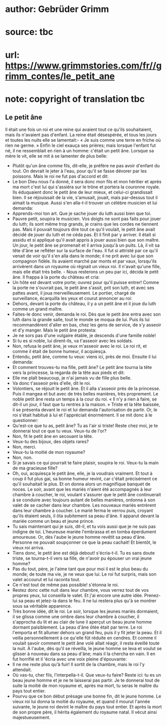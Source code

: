 # author: Gebrüder Grimm
# source: tbc
# url: https://www.grimmstories.com/fr//grimm_contes/le_petit_ane
# note: copyright of translation tbc

## Le petit âne 

Il était une fois un roi et une reine qui avaient tout ce qu'ils
souhaitaient, mais ils n'avaient pas d'enfant. La reine était
désespérée, et tous les jours et toutes les nuits elle se lamentait:- «
Je suis comme une terre en friche où rien ne germe. »
Enfin le ciel exauça ses prières; mais lorsque l'enfant fut né, il ne
ressemblait en rien à un homme: c'était un petit âne. Lorsque sa mère
le vit, elle se mit à se lamenter de plus belle:
- Plutôt qu'un âne comme fils, dit-elle, je préfère ne pas avoir
d'enfant du tout. On devrait le jeter à l'eau, pour qu'il se fasse
dévorer par les poissons.
Mais le roi ne fut pas d'accord et dit:
- Le bon Dieu nous l'a donné, il sera donc mon fils et mon héritier et
après ma mort c'est lui qui s'assiéra sur le trône et portera la
couronne royale.
Ils éduquaient donc le petit âne de leur mieux, et celui-ci grandissait
bien. Il se réjouissait de la vie, s'amusait, jouait, mais par-dessus
tout il aimait la musique. Aussi s'en alla-t-il trouver un célèbre
musicien et lui demanda:
- Apprends-moi ton art. Que je sache jouer du luth aussi bien que toi.
- Pauvre petit, soupira le musicien. Vos doigts ne sont pas faits pour
jouer du luth; ils sont même trop grands, je crains que les cordes ne
tiennent pas.
Mais il pouvait toujours dire tout ce qu'il voulait, le petit âne avait
décidé de jouer du luth et ne céda pas. Et il finit par y arriver. Il
était si assidu et si appliqué qu'il avait appris à jouer aussi bien
que son maître.
Un jour, le petit âne se promenait et il arriva jusqu'à un puits. Là,
il vit sa tête d'âne se refléter sur la surface de l'eau. Il fut si
attristé par ce qu'il venait de voir qu'il s'en alla dans le monde;
il ne prit avec lui que son compagnon fidèle. Ils avaient marché par
monts et par vaux, lorsqu'ils arrivèrent dans un royaume où régnait un
vieux roi. Il n'avait qu'une fille, mais elle était très belle. - Nous
resterons un peu par ici, décida le petit âne.
Il frappa à la porte du château et cria:
- Un hôte est devant votre porte; ouvrez pour qu'il puisse entrer!
Comme la porte ne s'ouvrait pas, le petit âne s'assit, prit son luth,
et avec ses pattes avant, il joua merveilleusement.
Le portier, chargé de surveillance, écarquilla les yeux et courut
annoncer au roi:
- Dehors, devant la porte du château, il y a un petit âne et il joue du
luth comme un grand maître.
- Faites-le donc venir, demanda le roi.
Dès que le petit âne entra avec son luth dans la grande salle, tout le
monde se moqua de lui. Puis ils lui recommandèrent d'aller en bas, chez
les gens de service, de s'y asseoir et d'y manger. Mais le petit âne
protesta:
- Je ne sors pas d'une vulgaire étable, je descends d'une famille
noble!
- Si tu es si noble, lui dirent-ils, va t'asseoir avec les soldats.
- Non, refusa le petit âne, je veux m'asseoir avec le roi.
Le roi rit, et comme il était de bonne humeur, il acquiesça.
- Entendu, petit âne, comme tu veux: viens ici, près de moi.
Ensuite il lui demanda:
- Et comment trouves-tu ma fille, petit âne?
Le petit âne tourna la tête vers la princesse, la regarda de la tête aux
pieds et dit:
- Elle me plaît beaucoup, je n'ai jamais vu de fille plus belle.
- Va donc t'asseoir près d'elle, dit le roi.
- Volontiers, se réjouit le petit âne.
Et il alla s'asseoir près de la princesse. Puis il mangea et but avec
de très belles manières, très proprement.
Le noble petit âne resta un temps à la cour du roi. « Il n'y a rien à
faire, se dit-il un jour, il faut que tu rentres à la maison. » Triste
et la tête baissée, il se présenta devant le roi et lui demanda
l'autorisation de partir. Or, le roi s'était habitué à lui et
l'appréciait énormément. Il se mit donc à le questionner:
- Qu'est-ce que tu as, petit âne? Tu as l'air si triste! Reste chez
moi, je te donnerai tout ce que tu veux. Veux-tu de l'or?
- Non, fit le petit âne en secouant la tête.
- Veux-tu des bijoux, des objets rares?
- Non, merci.
- Veux-tu la moitié de mon royaume?
- Non, non.
- Si je savais ce qui pourrait te faire plaisir, soupira le roi. Veux-tu
la main de ma gracieuse fille?
- Oh, oui, acquiesça le petit âne, elle, je la voudrais vraiment.
Et tout à coup il fut plus gai, sa bonne humeur revint, car c'était
précisément ce qu'il souhaitait le plus. Et on donna alors un
magnifique banquet de noces. Le soir, avant que les mariés n'aient été
accompagnés à leur chambre à coucher, le roi, voulant s'assurer que le
petit âne continuerait à se conduire avec toujours autant de belles
manières, ordonna à son valet de se cacher dans leur chambre.
Les nouveaux mariés entrèrent dans leur chambre à coucher. Le marié
ferma le verrou puis, croyant qu'ils étaient seuls, il ôta subitement
sa peau d'âne. Il apparut devant la mariée comme un beau et jeune
prince.
- Tu sais maintenant qui je suis, dit-il, et tu vois aussi que je ne
suis pas indigne de toi.
L'heureuse mariée l'embrassa et en tomba éperdument amoureuse.
Or, dès l'aube le jeune homme revêtit sa peau d'âne. Personne ne
pouvait soupçonner ce que la peau cachait! Et bientôt, le vieux roi
arriva.
- Tiens donc, le petit âne est déjà debout! s'écria-t-il. Tu es sans
doute triste, se tourna-t-il vers sa fille, de n'avoir pu épouser un
vrai jeune homme?
- Pas du tout, père, je l'aime tant que pour moi il est le plus beau du
monde; de toute ma vie, je ne veux que lui.
Le roi fut surpris, mais son valet accourut et lui raconta tout.
- Ce n'est tout de même pas possible! s'étonna le roi.
- Restez donc cette nuit dans leur chambre, vous verrez tout de vos
propres yeux, lui conseilla le valet. Et j'ai encore une autre idée.
Prenez-lui sa peau et jetez-la dans le feu. Il ne lui restera plus qu'à
se montrer sous sa véritable apparence.
- Très bonne idée, dit le roi.
Le soir, lorsque les jeunes mariés dormaient, il se glissa comme une
ombre dans leur chambre à coucher, il s'approcha du lit et au clair de
lune il aperçut un beau jeune homme dormant paisiblement. La peau d'âne
ôtée était par terre. Le roi l'emporta et fit allumer dehors un grand
feu, puis il y fit jeter la peau. Et il veilla personnellement à ce
qu'elle fût réduite en cendres. Et comme il voulait savoir comment le
petit âne volé allait réagir, il resta éveillé toute la nuit.
À l'aube, dès qu'il se réveilla, le jeune homme se leva et voulut se
glisser à nouveau dans sa peau d'âne; mais il la chercha en vain. Il en
fut horrifié et il 'écria avec une voix pleine d'épouvante:
- Il ne me reste plus qu'à fuir!
Il sortit de la chambre, mais le roi l'y attendait.
- Où vas-tu, cher fils, l'interpella-t-il. Que veux-tu faire? Reste
ici: tu es un beau jeune homme et je ne te laisserai pas partir. Je te
donnerai tout de suite la moitié de mon royaume et, après ma mort, tu
seras le maître du pays tout entier.
- Pourvu que ce bon début présage une bonne fin, dit le jeune homme.
Le vieux roi lui donna la moitié du royaume, et quand il mourut l'année
suivante, le jeune roi devint le maître du pays tout entier. Et après la
mort de son propre père, il hérita également du royaume natal. Il vécut
ainsi majestueusement.
